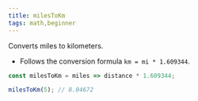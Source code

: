 ```yaml
---
title: milesToKm
tags: math,beginner
---
```


Converts miles to kilometers.

- Follows the conversion formula `km = mi * 1.609344`.

```js
const milesToKm = miles => distance * 1.609344;
```

```js
milesToKm(5); // 8.04672
```
